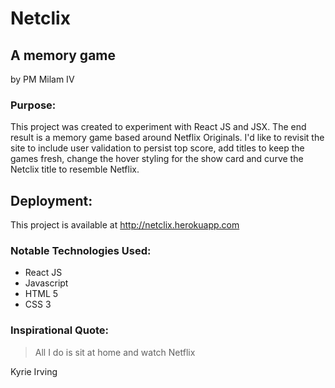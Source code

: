 # Netclix
## A memory game

by PM Milam IV

### Purpose:

This project was created to experiment with React JS and JSX. The end result is a memory game based around Netflix Originals. I'd like to revisit the site to include user validation to persist top score, add titles to keep the games fresh, change the hover styling for the show card and curve the Netclix title to resemble Netflix.

## Deployment:

This project is available at http://netclix.herokuapp.com

### Notable Technologies Used: 

- React JS
- Javascript
- HTML 5
- CSS 3

### Inspirational Quote:
> All I do is sit at home and watch Netflix

Kyrie Irving


